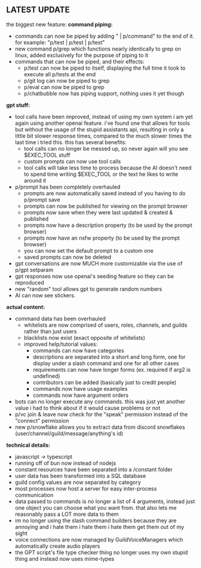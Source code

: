 LATEST UPDATE
---
the biggest new feature:
**command piping:**

- commands can now be piped by adding " | p/command" to the end of it. for example: "p/test | p/test | p/test"
- new command p/grep which functions nearly identically to grep on linux, added exclusively for the purpose of piping to it
- commands that can now be piped, and their effects:
  - p/test can now be piped to itself, displaying the full time it took to execute all p/tests at the end
  - p/git log can now be piped to grep
  - p/eval can now be piped to grep
  - p/chatbubble now has piping support, nothing uses it yet though

**gpt stuff:**

- tool calls have been improved, instead of using my own system i am yet again using another openai feature. i've found one that allows for tools but without the usage of the stupid assistants api, resulting in only a little bit slower response times, compared to the much slower times the last time i tried this. this has several benefits:
  - tool calls can no longer be messed up, so never again will you see $EXEC_TOOL stuff
  - custom prompts can now use tool calls
  - tool calls will take less time to process because the AI doesn't need to spend time writing $EXEC_TOOL or the text he likes to write around it
- p/prompt has been completely overhauled
  - prompts are now automatically saved instead of you having to do p/prompt save
  - prompts can now be published for viewing on the prompt browser
  - prompts now save when they were last updated & created & published
  - prompts now have a description property (to be used by the prompt browser)
  - prompts now have an nsfw property (to be used by the prompt browser)
  - you can now set the default prompt to a custom one
  - saved prompts can now be deleted
- gpt conversations are now MUCH more customizable via the use of p/gpt setparam
- gpt responses now use openai's seeding feature so they can be reproduced
- new "random" tool allows gpt to generate random numbers
- AI can now see stickers.

**actual content:**

- command data has been overhauled
  - whitelists are now comprised of users, roles, channels, and guilds rather than just users
  - blacklists now exist (exact opposite of whitelists)
  - improved help/tutorial values:
    - commands can now have categories
    - descriptions are separated into a short and long form, one for display under a slash command and one for all other cases
    - requirements can now have longer forms (ex. required if arg2 is undefined)
    - contributors can be added (basically just to credit people)
    - commands now have usage examples
    - commands now have argument orders
- bots can no longer execute any commands. this was just yet another value i had to think about if it would cause problems or not
- p/vc join & leave now check for the "speak" permission instead of the "connect" permission
- new p/snowflake allows you to extract data from discord snowflakes (user/channel/guild/message/anything's id)

**technical details:**

- javascript -> typescript
- running off of bun now instead of nodejs
- constant resources have been separated into a /constant folder
- user data has been transformed into a SQL database
- guild config values are now separated by category
- most processes now host a server for easy inter-process communication
- data passed to commands is no longer a list of 4 arguments, instead just one object you can choose what you want from. that also lets me reasonably pass a LOT more data to them
- im no longer using the slash command builders because they are annoying and i hate them i hate them i hate them get them out of my sight
- voice connections are now managed by GuildVoiceManagers which automatically create audio players
- the GPT script's file type checker thing no longer uses my own stupid thing and instead now uses mime-types